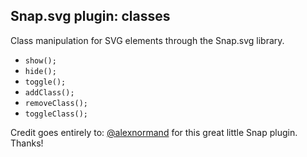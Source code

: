 ## Snap.svg plugin: classes

Class manipulation for SVG elements through the Snap.svg library.

* `show();`
* `hide();`
* `toggle();`
* `addClass();`
* `removeClass();`
* `toggleClass();`

Credit goes entirely to: [@alexnormand](https://github.com/alexnormand) for this great little Snap plugin. Thanks!